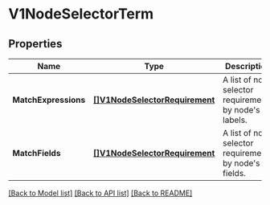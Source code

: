 # V1NodeSelectorTerm

## Properties
Name | Type | Description | Notes
------------ | ------------- | ------------- | -------------
**MatchExpressions** | [**[]V1NodeSelectorRequirement**](V1NodeSelectorRequirement.md) | A list of node selector requirements by node&#39;s labels. | [optional] [default to null]
**MatchFields** | [**[]V1NodeSelectorRequirement**](V1NodeSelectorRequirement.md) | A list of node selector requirements by node&#39;s fields. | [optional] [default to null]

[[Back to Model list]](../README.md#documentation-for-models) [[Back to API list]](../README.md#documentation-for-api-endpoints) [[Back to README]](../README.md)


